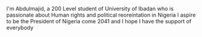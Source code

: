 I'm Abdulmajid, a 200 Level student of University of Ibadan who is passionate about Human rights and political reoreintation in Nigeria
I aspire to be the President of Nigeria come 2041 and I hope I have the support of everybody
